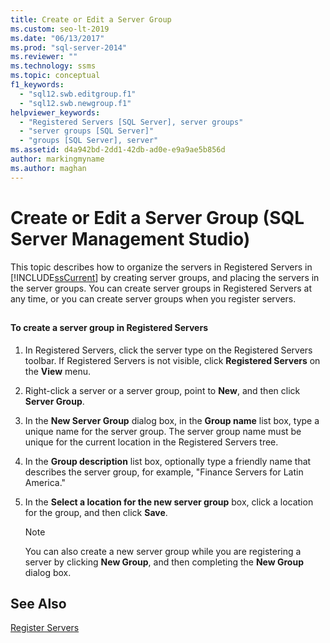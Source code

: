 ```yaml
---
title: Create or Edit a Server Group
ms.custom: seo-lt-2019
ms.date: "06/13/2017"
ms.prod: "sql-server-2014"
ms.reviewer: ""
ms.technology: ssms
ms.topic: conceptual
f1_keywords: 
  - "sql12.swb.editgroup.f1"
  - "sql12.swb.newgroup.f1"
helpviewer_keywords: 
  - "Registered Servers [SQL Server], server groups"
  - "server groups [SQL Server]"
  - "groups [SQL Server], server"
ms.assetid: d4a942bd-2dd1-42db-ad0e-e9a9ae5b856d
author: markingmyname
ms.author: maghan
---
```

# Create or Edit a Server Group (SQL Server Management Studio)
  This topic describes how to organize the servers in Registered Servers in [!INCLUDE[ssCurrent](../../includes/sscurrent-md.md)] by creating server groups, and placing the servers in the server groups. You can create server groups in Registered Servers at any time, or you can create server groups when you register servers.  
  
##  <a name="SSMSProcedure"></a>  
  
#### To create a server group in Registered Servers  
  
1.  In Registered Servers, click the server type on the Registered Servers toolbar. If Registered Servers is not visible, click **Registered Servers** on the **View** menu.  
  
2.  Right-click a server or a server group, point to **New**, and then click **Server Group**.  
  
3.  In the **New Server Group** dialog box, in the **Group name** list box, type a unique name for the server group. The server group name must be unique for the current location in the Registered Servers tree.  
  
4.  In the **Group description** list box, optionally type a friendly name that describes the server group, for example, "Finance Servers for Latin America."  
  
5.  In the **Select a location for the new server group** box, click a location for the group, and then click **Save**.  
  
    > [!NOTE]  
    >  You can also create a new server group while you are registering a server by clicking **New Group**, and then completing the **New Group** dialog box.  
  
## See Also  
 [Register Servers](register-servers.md)  
  
  
